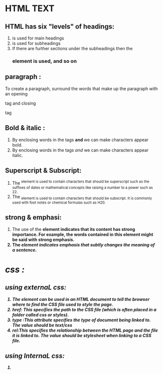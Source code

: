 # HTML TEXT
## HTML has six "levels" of headings:
1.  is used for main headings
2.  is used for subheadings
3. If there are further sections under the subheadings then the <h3> element is used, and so on

## paragraph :
To create a paragraph, surround the words that make up 
the paragraph with an opening <p>tag and closing </p> tag
## Bold & italic :
1. By enclosing words in the tags <b> and </b> we can make characters appear bold.
2. By enclosing words in the tags <i> and </i> we can make characters appear italic.
## Superscript & Subscript:
1. The <sup> element is used to contain characters that should be superscript such as the suffixes of dates or mathematical concepts like raising a number to a power such as 22.
2. The <sub> element is used to contain characters that should be subscript. It is commonly used with foot notes or chemical formulas such as H20.

## strong & emphasi:
1. The use of the <strong>element indicates that its content has strong importance. For example, the words contained in this element might be said with strong emphasis.
2. The <em> element indicates emphasis that subtly changes the meaning of a sentence.

# css :

## using externaL css:
1. The <link> element can be used in an HTML document to tell the browser where to find the CSS file used to style the page.
2. href: This specifies the path to the CSS file (which is often placed in a folder called css or styles).
3. type :This attribute specifies the type of document being linked to. The value should be text/css
4. rel:This specifies the relationship between the HTML page and the file it is linked to. The value should be stylesheet when linking to a CSS file.
## using InternaL css:
1. <style>:You can also include CSS rules within an HTML page by placing them inside a <style> element, which usually sits inside the <head> element of the page.
2. There are many different types of CSS selector that allow you to target rules to specific elements in an HTML document. 
CSS selectors are case sensitive, so they must match element names and attribute values exactly.
![CSS selectors](https://csharpcorner.azureedge.net/UploadFile/9a9e6f/selectors-in-css/Images/types%20of%20selectors.jpg)

## how css ruLes cascade:
1. Last rule: f the two selectors are identical, the latter of the two will take precedence. Here you can  see the second i selector takes precedence over the first.
2. SpecIfIcit:If one selector is more specific than the others, the more specific rule will take precedence over more general ones
3. important:You can add !important after any property value to indicate that it should be considered more important than other rules that apply to the same element.

# script :
1. A script is a series of instructions that a computer can follow one-by-one. Each individual instruction or step is known as a statement. Statements should end with a semicolon. 
2. You should write comments to explain what your code does. They help make your code easier to read and understand. This can help you and others who read your code.
3.  script will have to temporarily store the bits of information it needs to do its job. It can store t his data in variables. When you write JavaSc

4. DATA TYPES:
* NUMERIC DATA TYPE
* STRING DATA TYPE 
* BOOLEAN DATA TYPE 
5. USING A VARIABLE: 
* TO STORE A NUMBER 
* TO STORE A STRING
* TO STORE A BOOLEAN
